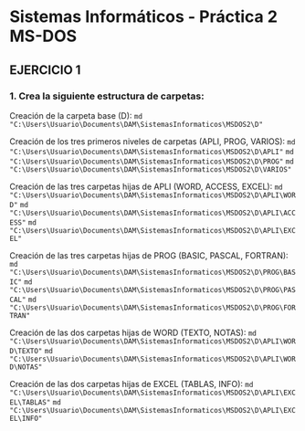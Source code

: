 # Sistemas Informáticos - Práctica 2 MS-DOS
## EJERCICIO 1
### 1. Crea la siguiente estructura de carpetas:

Creación de la carpeta base (D):
`md "C:\Users\Usuario\Documents\DAM\SistemasInformaticos\MSDOS2\D"`

Creación de los tres primeros niveles de carpetas (APLI, PROG, VARIOS):
`md "C:\Users\Usuario\Documents\DAM\SistemasInformaticos\MSDOS2\D\APLI"`
`md "C:\Users\Usuario\Documents\DAM\SistemasInformaticos\MSDOS2\D\PROG"`
`md "C:\Users\Usuario\Documents\DAM\SistemasInformaticos\MSDOS2\D\VARIOS"`

Creación de las tres carpetas hijas de APLI (WORD, ACCESS, EXCEL):
`md "C:\Users\Usuario\Documents\DAM\SistemasInformaticos\MSDOS2\D\APLI\WORD"`
`md "C:\Users\Usuario\Documents\DAM\SistemasInformaticos\MSDOS2\D\APLI\ACCESS"`
`md "C:\Users\Usuario\Documents\DAM\SistemasInformaticos\MSDOS2\D\APLI\EXCEL"`

Creación de las tres carpetas hijas de PROG (BASIC, PASCAL, FORTRAN):
`md "C:\Users\Usuario\Documents\DAM\SistemasInformaticos\MSDOS2\D\PROG\BASIC"`
`md "C:\Users\Usuario\Documents\DAM\SistemasInformaticos\MSDOS2\D\PROG\PASCAL"`
`md "C:\Users\Usuario\Documents\DAM\SistemasInformaticos\MSDOS2\D\PROG\FORTRAN"`

Creación de las dos carpetas hijas de WORD (TEXTO, NOTAS):
`md "C:\Users\Usuario\Documents\DAM\SistemasInformaticos\MSDOS2\D\APLI\WORD\TEXTO"`
`md "C:\Users\Usuario\Documents\DAM\SistemasInformaticos\MSDOS2\D\APLI\WORD\NOTAS"`

Creación de las dos carpetas hijas de EXCEL (TABLAS, INFO):
`md "C:\Users\Usuario\Documents\DAM\SistemasInformaticos\MSDOS2\D\APLI\EXCEL\TABLAS"`
`md "C:\Users\Usuario\Documents\DAM\SistemasInformaticos\MSDOS2\D\APLI\EXCEL\INFO"`
